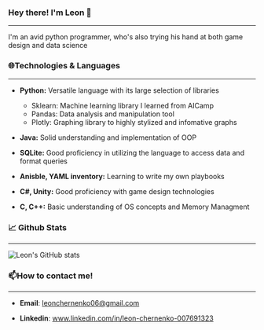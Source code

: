 ### Hey there! I'm Leon 👋
---
I'm an avid python programmer, who's also trying his hand at both game design and data science


### 🌐Technologies & Languages
---
- **Python:** Versatile language with its large selection of libraries 
  - Sklearn: Machine learning library I learned from AICamp
  - Pandas: Data analysis and manipulation tool
  - Plotly: Graphing library to highly stylized and infomative graphs
    
- **Java:** Solid understanding and implementation of OOP 
- **SQLite:** Good proficiency in utilizing the language to access data and format queries
- **Anisble, YAML inventory:** Learning to write my own playbooks
- **C#, Unity:** Good proficiency with game design technologies
- **C, C++:** Basic understanding of OS concepts and Memory Managment

### 📈 Github Stats
---
![Leon's GitHub stats](https://github-readme-stats.vercel.app/api?username=ChernenkoLeon&show_icons=true&theme=merko)

### 📫How to contact me!
---
- **Email**: leonchernenko06@gmail.com

- **Linkedin**: www.linkedin.com/in/leon-chernenko-007691323 
<!--
**ChernenkoLeon/ChernenkoLeon** is a ✨ _special_ ✨ repository because its `README.md` (this file) appears on your GitHub profile.

Here are some ideas to get you started:

- 🔭 I’m currently working on ...
- 🌱 I’m currently learning ...
- 👯 I’m looking to collaborate on ...
- 🤔 I’m looking for help with ...
- 💬 Ask me about ...
- 📫 How to reach me: ...
- 😄 Pronouns: ...
- ⚡ Fun fact: ...
-->
